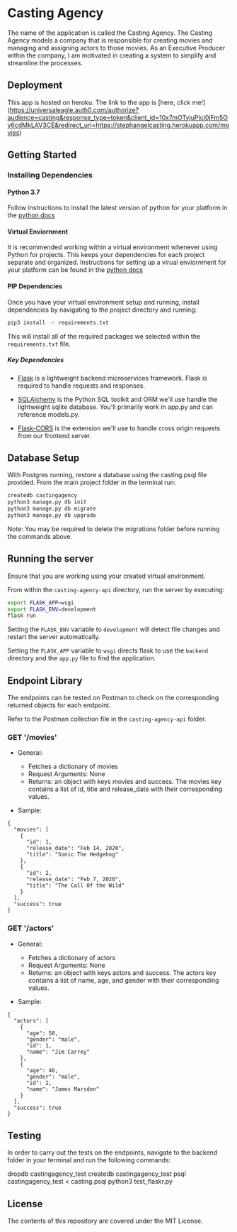 # Casting Agency

The name of the application is called the Casting Agency.  The Casting Agency models a company that is responsible for creating movies and managing and assigning actors to those movies. As an Executive Producer within the company, I am motivated in creating a system to simplify and streamline the processes.

## Deployment

This app is hosted on heroku. The link to the app is [here, click me!] (https://universaleagle.auth0.com/authorize?audience=casting&response_type=token&client_id=10x7mOTvjuPIcj0jFm5Oy6cdMkLAV3CE&redirect_uri=https://stephangelcasting.herokuapp.com/movies)

## Getting Started

### Installing Dependencies

#### Python 3.7

Follow instructions to install the latest version of python for your platform in the [python docs](https://docs.python.org/3/using/unix.html#getting-and-installing-the-latest-version-of-python)

#### Virtual Enviornment

It is recommended working within a virtual environment whenever using Python for projects. This keeps your dependencies for each project separate and organized. Instructions for setting up a virual enviornment for your platform can be found in the [python docs](https://packaging.python.org/guides/installing-using-pip-and-virtual-environments/)

#### PIP Dependencies

Once you have your virtual environment setup and running, install dependencies by navigating to the project directory and running:

```bash
pip3 install -r requirements.txt
```

This will install all of the required packages we selected within the `requirements.txt` file.

##### Key Dependencies

- [Flask](http://flask.pocoo.org/)  is a lightweight backend microservices framework. Flask is required to handle requests and responses.

- [SQLAlchemy](https://www.sqlalchemy.org/) is the Python SQL toolkit and ORM we'll use handle the lightweight sqlite database. You'll primarily work in app.py and can reference models.py. 

- [Flask-CORS](https://flask-cors.readthedocs.io/en/latest/#) is the extension we'll use to handle cross origin requests from our frontend server. 

## Database Setup

With Postgres running, restore a database using the casting.psql file provided. From the main project folder in the terminal run:

```bash
createdb castingagency
python3 manage.py db init
python3 manage.py db migrate
python3 manage.py db upgrade
```

Note: You  may be required to delete the migrations folder before running the commands above.

## Running the server

Ensure that you are working using your created virtual environment.

From within the `casting-agency-api` directory, run the server by executing:

```bash
export FLASK_APP=wsgi
export FLASK_ENV=development
flask run
```

Setting the `FLASK_ENV` variable to `development` will detect file changes and restart the server automatically.

Setting the `FLASK_APP` variable to `wsgi` directs flask to use the `backend` directory and the `app.py` file to find the application. 

## Endpoint Library

The endpoints can be tested on Postman to check on the corresponding returned objects for each endpoint.

Refer to the Postman collection file in the `casting-agency-api` folder.

### GET '/movies'

- General:
  - Fetches a dictionary of movies
  - Request Arguments: None
  - Returns: an object with keys movies and success. The movies key contains a list of id, title and release_date with their corresponding values.

- Sample:
```
{
  "movies": [
    {
      "id": 1,
      "release_date": "Feb 14, 2020",
      "title": "Sonic The Hedgehog"
    },
    {
      "id": 2,
      "release_date": "Feb 7, 2020",
      "title": "The Call Of the Wild"
    }
  ],
  "success": true
}

```

### GET '/actors'

- General:
  - Fetches a dictionary of actors
  - Request Arguments: None
  - Returns: an object with keys actors and success. The actors key contains a list of name, age, and gender with their corresponding values.

- Sample:
```
{
  "actors": [
    {
      "age": 58,
      "gender": "male",
      "id": 1,
      "name": "Jim Carrey"
    },
    {
      "age": 46,
      "gender": "male",
      "id": 2,
      "name": "James Marsden"
    }
  ],
  "success": true
}

```


## Testing

In order to carry out the tests on the endpoints, navigate to the backend folder in your terminal and run the following commands:

dropdb castingagency_test
createdb castingagency_test
psql castingagency_test < casting.psql
python3 test_flaskr.py


## License
The contents of this repository are covered under the MIT License.